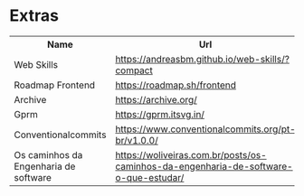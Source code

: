 <!-- Extras -->
<h1 align="left">Extras</h1>

<table>

  <tr>
    <th>Name</th>
    <th>Url</th>
  </tr>

  <tr>
    <td>Web Skills</td>
    <td>
        <a href="https://andreasbm.github.io/web-skills/?compact" target="_blank">https://andreasbm.github.io/web-skills/?compact</a>
    </td>
  </tr>

   <tr>
    <td>Roadmap Frontend</td>
    <td>
        <a href="https://roadmap.sh/frontend" target="_blank">https://roadmap.sh/frontend</a>
    </td>
</tr>

<tr>
    <td>Archive</td>
    <td>
        <a href="https://archive.org/" target="_blank">https://archive.org/</a>
    </td>
</tr>
  
<tr>
    <td>Gprm</td>
    <td>
        <a href="https://gprm.itsvg.in/" target="_blank">https://gprm.itsvg.in/</a>
    </td>
</tr>

<tr>
    <td>Conventionalcommits</td>
    <td>
        <a href="https://www.conventionalcommits.org/pt-br/v1.0.0/" target="_blank">https://www.conventionalcommits.org/pt-br/v1.0.0/</a>
    </td>
</tr>

<tr>
    <td>Os caminhos da Engenharia de software</td>
    <td>
        <a href="https://woliveiras.com.br/posts/os-caminhos-da-engenharia-de-software-o-que-estudar/" target="_blank">https://woliveiras.com.br/posts/os-caminhos-da-engenharia-de-software-o-que-estudar/</a>
    </td>
</tr>

</table>